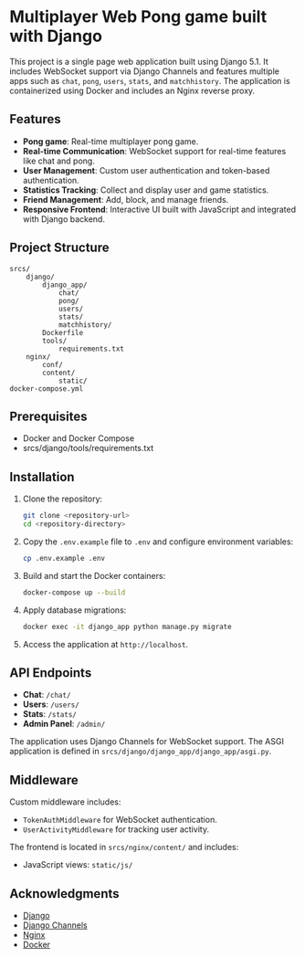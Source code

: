 # Multiplayer Web Pong game built with Django

This project is a single page web application built using Django 5.1. It includes WebSocket support via Django Channels and features multiple apps such as `chat`, `pong`, `users`, `stats`, and `matchhistory`. The application is containerized using Docker and includes an Nginx reverse proxy.

## Features

- **Pong game**: Real-time multiplayer pong game.
- **Real-time Communication**: WebSocket support for real-time features like chat and pong.
- **User Management**: Custom user authentication and token-based authentication.
- **Statistics Tracking**: Collect and display user and game statistics.
- **Friend Management**: Add, block, and manage friends.
- **Responsive Frontend**: Interactive UI built with JavaScript and integrated with Django backend.

## Project Structure

```
srcs/
    django/
        django_app/
            chat/
            pong/
            users/
            stats/
            matchhistory/
        Dockerfile
        tools/
            requirements.txt
    nginx/
        conf/
        content/
            static/
docker-compose.yml
```

## Prerequisites
- Docker and Docker Compose
- srcs/django/tools/requirements.txt

## Installation

1. Clone the repository:
   ```bash
   git clone <repository-url>
   cd <repository-directory>
   ```

2. Copy the `.env.example` file to `.env` and configure environment variables:
   ```bash
   cp .env.example .env
   ```

3. Build and start the Docker containers:
   ```bash
   docker-compose up --build
   ```

4. Apply database migrations:
   ```bash
   docker exec -it django_app python manage.py migrate
   ```

5. Access the application at `http://localhost`.

## API Endpoints

- **Chat**: `/chat/`
- **Users**: `/users/`
- **Stats**: `/stats/`
- **Admin Panel**: `/admin/`

The application uses Django Channels for WebSocket support. The ASGI application is defined in `srcs/django/django_app/django_app/asgi.py`.

## Middleware

Custom middleware includes:
- `TokenAuthMiddleware` for WebSocket authentication.
- `UserActivityMiddleware` for tracking user activity.

The frontend is located in `srcs/nginx/content/` and includes:
- JavaScript views: `static/js/`

## Acknowledgments
- [Django](https://www.djangoproject.com/)
- [Django Channels](https://channels.readthedocs.io/)
- [Nginx](https://www.nginx.com/)
- [Docker](https://www.docker.com/)